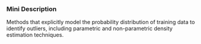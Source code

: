 ### Mini Description

Methods that explicitly model the probability distribution of training data to identify outliers, including parametric and non-parametric density estimation techniques.
